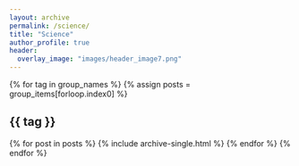 ```yaml
---
layout: archive
permalink: /science/
title: "Science"
author_profile: true
header:
  overlay_image: "images/header_image7.png"
---
```

{% for tag in group_names %}
  {% assign posts = group_items[forloop.index0] %}
  <h2 id="{{ tag | slugify }}" class="archive__subtitle">{{ tag }}</h2>
  {% for post in posts %}
    {% include archive-single.html %}
  {% endfor %}
{% endfor %}
